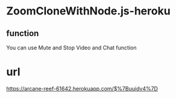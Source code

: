 # ZoomCloneWithNode.js-heroku

## function
 You can use Mute and Stop Video and Chat function

# url
https://arcane-reef-61642.herokuapp.com/$%7Buuidv4%7D
